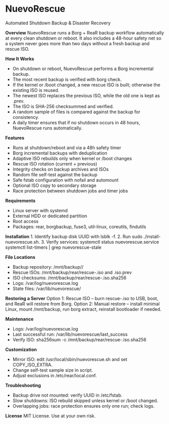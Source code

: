 # NuevoRescue
Automated Shutdown Backup & Disaster Recovery

**Overview**
NuevoRescue runs a Borg + ReaR backup workflow automatically at every clean shutdown or reboot. It also includes a 48-hour safety net so a system never goes more than two days without a fresh backup and rescue ISO.

**How It Works**
 - On shutdown or reboot, NuevoRescue performs a Borg incremental backup.
 - The most recent backup is verified with borg check.
 - If the kernel or /boot changed, a new rescue ISO is built; otherwise the existing ISO is reused.
 - The newest ISO replaces the previous ISO, while the old one is kept as .prev.
 - The ISO is SHA-256 checksummed and verified.
 - A random sample of files is compared against the backup for consistency.
 - A daily timer ensures that if no shutdown occurs in 48 hours, NuevoRescue runs automatically.

**Features**
 - Runs at shutdown/reboot and via a 48h safety timer
 - Borg incremental backups with deduplication
 - Adaptive ISO rebuilds only when kernel or /boot changes
 - Rescue ISO rotation (current + previous)
 - Integrity checks on backup archives and ISOs
 - Random file self-test against the backup
 - Safe fstab configuration with nofail and automount
 - Optional ISO copy to secondary storage
 - Race protection between shutdown jobs and timer jobs

**Requirements**
 - Linux server with systemd
 - External HDD or dedicated partition
 - Root access
 - Packages: rear, borgbackup, fuse3, util-linux, coreutils, findutils

**Installation**
	1.	Identify backup disk UUID with lsblk -f.
	2.	Run sudo ./install-nuevorescue.sh.
	3.	Verify services:
systemctl status nuevorescue.service
systemctl list-timers | grep nuevorescue-stale

**File Locations**
 - Backup repository: /mnt/backup//
 - Rescue ISOs: /mnt/backup/rear/rescue-.iso and .iso.prev
 - ISO checksums: /mnt/backup/rear/rescue-.iso.sha256
 - Logs: /var/log/nuevorescue.log
 - State files: /var/lib/nuevorescue/

**Restoring a Server**
Option 1: Rescue ISO – burn rescue-.iso to USB, boot, and ReaR will restore from Borg.
Option 2: Manual restore – install minimal Linux, mount /mnt/backup, run borg extract, reinstall bootloader if needed.

**Maintenance**
 - Logs: /var/log/nuevorescue.log
 - Last successful run: /var/lib/nuevorescue/last_success
 - Verify ISO: sha256sum -c /mnt/backup/rear/rescue-.iso.sha256

**Customization**
 - Mirror ISO: edit /usr/local/sbin/nuevorescue.sh and set COPY_ISO_EXTRA.
 - Change self-test sample size in script.
 - Adjust exclusions in /etc/rear/local.conf.

**Troubleshooting**
 - Backup drive not mounted: verify UUID in /etc/fstab.
 - Slow shutdowns: ISO rebuild skipped unless kernel or /boot changed.
 - Overlapping jobs: race protection ensures only one run; check logs.

**License**
MIT License. Use at your own risk.
